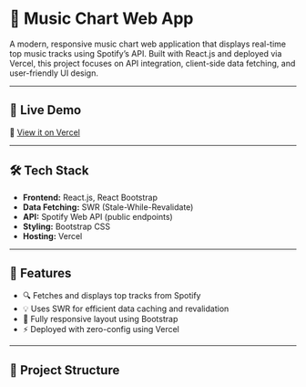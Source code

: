 # 🎵 Music Chart Web App

A modern, responsive music chart web application that displays real-time top music tracks using Spotify’s API. Built with React.js and deployed via Vercel, this project focuses on API integration, client-side data fetching, and user-friendly UI design.

---

## 🚀 Live Demo
🔗 [View it on Vercel](https://spoticloud-music-chart.vercel.app/)

---

## 🛠 Tech Stack

- **Frontend:** React.js, React Bootstrap
- **Data Fetching:** SWR (Stale-While-Revalidate)
- **API:** Spotify Web API (public endpoints)
- **Styling:** Bootstrap CSS
- **Hosting:** Vercel

---

## 🌟 Features

- 🔍 Fetches and displays top tracks from Spotify
- 💡 Uses SWR for efficient data caching and revalidation
- 📱 Fully responsive layout using Bootstrap
- ⚡ Deployed with zero-config using Vercel

---

## 📁 Project Structure

